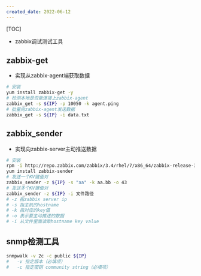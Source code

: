 ```yaml
---
created_date: 2022-06-12
---
```


[TOC]


- zabbix调试测试工具

## zabbix-get
- 实现从zabbix-agent端获取数据
```bash
# 安装
yum install zabbix-get -y
# 检测本地是否能连接上zabbix-agent
zabbix_get -s ${IP} -p 10050 -k agent.ping
# 批量向zabbix-agent发送数据
zabbix_get -s ${IP} -i data.txt
```

## zabbix_sender
- 实现向zabbix-server主动推送数据
```bash
# 安装
rpm -i http://repo.zabbix.com/zabbix/3.4/rhel/7/x86_64/zabbix-release-3.4-2.el7.noarch.rpm
yum install zabbix-sender
# 发送一个KV键值对
zabbix_sender -z ${IP} -s "aa" -k aa.bb -o 43
# 发送多个KV键值对
zabbix_sender -z ${IP} -i 文件路径
# -z 指zabbix server ip
# -s 指主机的hostname 
# -k 指对应的key值 
# -o 表示要主动推送的数据
# -i 从文件里面读取hostname key value
```

## snmp检测工具
```bash
snmpwalk -v 2c -c public ${IP} 
#   -v 指定版本（必填项）
#   -c 指定密钥 community string（必填项）
```